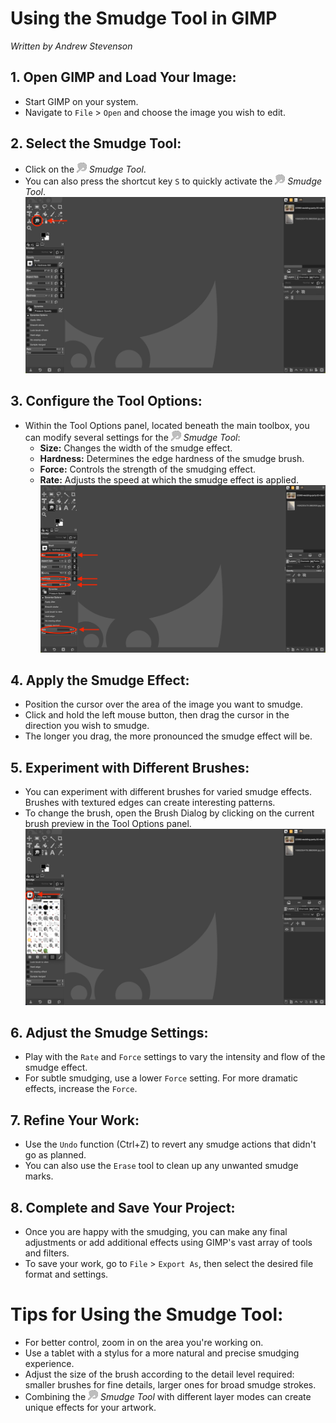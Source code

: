 # Using the Smudge Tool in GIMP
*Written by Andrew Stevenson*

## 1. Open GIMP and Load Your Image:

- Start GIMP on your system.
- Navigate to `File` > `Open` and choose the image you wish to edit.

## 2. Select the Smudge Tool:

- Click on the ![SmudgeTool.png](../images/SmudgeTool.png) *Smudge Tool*.
- You can also press the shortcut key `S` to quickly activate the ![SmudgeTool.png](../images/SmudgeTool.png) *Smudge Tool*.
![Selecting Smudge Tool](../images/SmudgeToolSelection.png)

## 3. Configure the Tool Options:

- Within the Tool Options panel, located beneath the main toolbox, you can modify several settings for the ![SmudgeTool.png](../images/SmudgeTool.png) *Smudge Tool*:
  - **Size:** Changes the width of the smudge effect.
  - **Hardness:** Determines the edge hardness of the smudge brush.
  - **Force:** Controls the strength of the smudging effect.
  - **Rate:** Adjusts the speed at which the smudge effect is applied.
![Size, Hardness, and Force are Highlighted](../images/SmudgeToolAdjustments.png)

## 4. Apply the Smudge Effect:

- Position the cursor over the area of the image you want to smudge.
- Click and hold the left mouse button, then drag the cursor in the direction you wish to smudge.
- The longer you drag, the more pronounced the smudge effect will be.

## 5. Experiment with Different Brushes:

- You can experiment with different brushes for varied smudge effects. Brushes with textured edges can create interesting patterns.
- To change the brush, open the Brush Dialog by clicking on the current brush preview in the Tool Options panel.
![Selecting Smudge Tool](../images/SmudgeBlurDropdown.png)

## 6. Adjust the Smudge Settings:

- Play with the `Rate` and `Force` settings to vary the intensity and flow of the smudge effect.
- For subtle smudging, use a lower `Force` setting. For more dramatic effects, increase the `Force`.

## 7. Refine Your Work:

- Use the `Undo` function (Ctrl+Z) to revert any smudge actions that didn't go as planned.
- You can also use the `Erase` tool to clean up any unwanted smudge marks.

## 8. Complete and Save Your Project:

- Once you are happy with the smudging, you can make any final adjustments or add additional effects using GIMP's vast array of tools and filters.
- To save your work, go to `File` > `Export As`, then select the desired file format and settings.

# Tips for Using the Smudge Tool:

- For better control, zoom in on the area you're working on.
- Use a tablet with a stylus for a more natural and precise smudging experience.
- Adjust the size of the brush according to the detail level required: smaller brushes for fine details, larger ones for broad smudge strokes.
- Combining the ![SmudgeTool.png](../images/SmudgeTool.png) *Smudge Tool* with different layer modes can create unique effects for your artwork.

